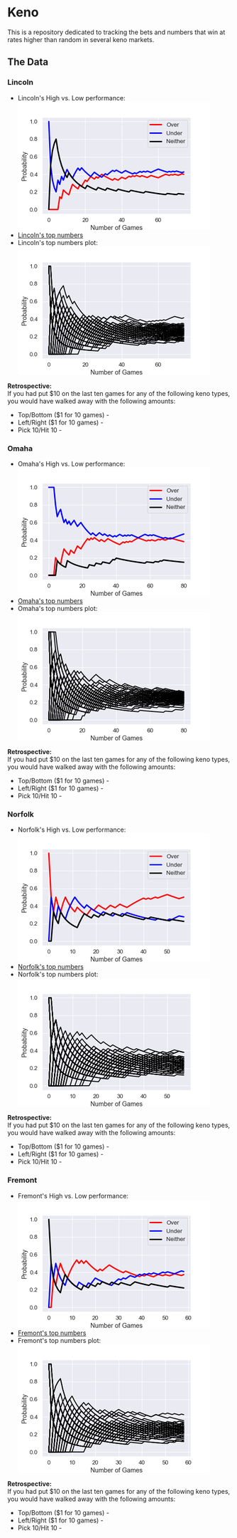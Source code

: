 # Keno  

This is a repository dedicated to tracking the bets and numbers that win at rates higher than random in several keno markets.

## The Data  

### Lincoln  

 - Lincoln's High vs. Low performance:
 ![Lincoln's High vs. Low performance](https://github.com/azdaly/Keno/blob/main/data/output/lincoln_top_vs_bottom.png)
 - [Lincoln's top numbers](https://github.com/azdaly/Keno/blob/main/data/output/Lincoln_top_numbers.txt)
 - Lincoln's top numbers plot:
 ![Lincoln's numbers plot](https://github.com/azdaly/Keno/blob/main/data/output/lincoln_top_numbers.png)
 
 **Retrospective:**  
 If you had put $10 on the last ten games for any of the following keno types, you would have walked away with the following amounts:
  - Top/Bottom ($1 for 10 games) - 
  - Left/Right ($1 for 10 games) - 
  - Pick 10/Hit 10 - 
 
### Omaha  

 - Omaha's High vs. Low performance:
 ![Omaha's High vs. Low performance](https://github.com/azdaly/Keno/blob/main/data/output/omaha_top_vs_bottom.png)
 - [Omaha's top numbers](https://github.com/azdaly/Keno/blob/main/data/output/Omaha_top_numbers.txt)
 - Omaha's top numbers plot:
 ![Omaha's numbers plot](https://github.com/azdaly/Keno/blob/main/data/output/omaha_top_numbers.png)

 **Retrospective:**  
 If you had put $10 on the last ten games for any of the following keno types, you would have walked away with the following amounts:
  - Top/Bottom ($1 for 10 games) - 
  - Left/Right ($1 for 10 games) - 
  - Pick 10/Hit 10 - 
  
### Norfolk  

 - Norfolk's High vs. Low performance:
 ![Norfolk's High vs. Low performance](https://github.com/azdaly/Keno/blob/main/data/output/norfolk_top_vs_bottom.png)
 - [Norfolk's top numbers](https://github.com/azdaly/Keno/blob/main/data/output/Norfolk_top_numbers.txt)
 - Norfolk's top numbers plot:
 ![Norfolk's numbers plot](https://github.com/azdaly/Keno/blob/main/data/output/norfolk_top_numbers.png)

 **Retrospective:**  
 If you had put $10 on the last ten games for any of the following keno types, you would have walked away with the following amounts:
  - Top/Bottom ($1 for 10 games) - 
  - Left/Right ($1 for 10 games) - 
  - Pick 10/Hit 10 - 
  
### Fremont  

 - Fremont's High vs. Low performance:
 ![Fremont's High vs. Low performance](https://github.com/azdaly/Keno/blob/main/data/output/fremont_top_vs_bottom.png)
 - [Fremont's top numbers](https://github.com/azdaly/Keno/blob/main/data/output/Fremont_top_numbers.txt)
 - Fremont's top numbers plot:
 ![Fremont's numbers plot](https://github.com/azdaly/Keno/blob/main/data/output/fremont_top_numbers.png)

 **Retrospective:**  
 If you had put $10 on the last ten games for any of the following keno types, you would have walked away with the following amounts:
  - Top/Bottom ($1 for 10 games) - 
  - Left/Right ($1 for 10 games) - 
  - Pick 10/Hit 10 -  
